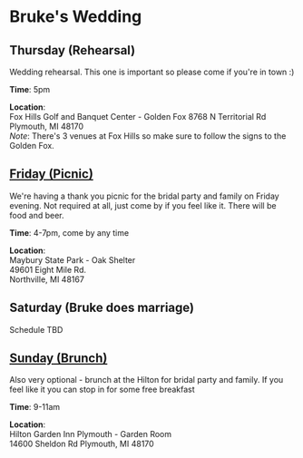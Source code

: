 # Bruke's Wedding

## Thursday (Rehearsal)  
Wedding rehearsal. This one is important so please come if you're in town :) 

**Time**: 5pm

**Location**:  
Fox Hills Golf and Banquet Center - Golden Fox 
8768 N Territorial Rd  
Plymouth, MI 48170  
*Note*: There's 3 venues at Fox Hills so make sure to follow the signs to the Golden Fox.  

## [Friday (Picnic)](https://hbnb.io/a/pNJU/)
We're having a thank you picnic for the bridal party and family on Friday evening. Not required at all, just come by if you feel like it. There will be food and beer.   

**Time**: 4-7pm, come by any time  

**Location**:   
Maybury State Park - Oak Shelter  
49601 Eight Mile Rd.  
Northville, MI 48167  

## Saturday (Bruke does marriage)  
Schedule TBD  

## [Sunday (Brunch)](https://hbnb.io/a/XReS/)
Also very optional - brunch at the Hilton for bridal party and family. If you feel like it you can stop in for some free breakfast  

**Time**: 9-11am  

**Location**:  
Hilton Garden Inn Plymouth - Garden Room  
14600 Sheldon Rd
Plymouth, MI 48170  
